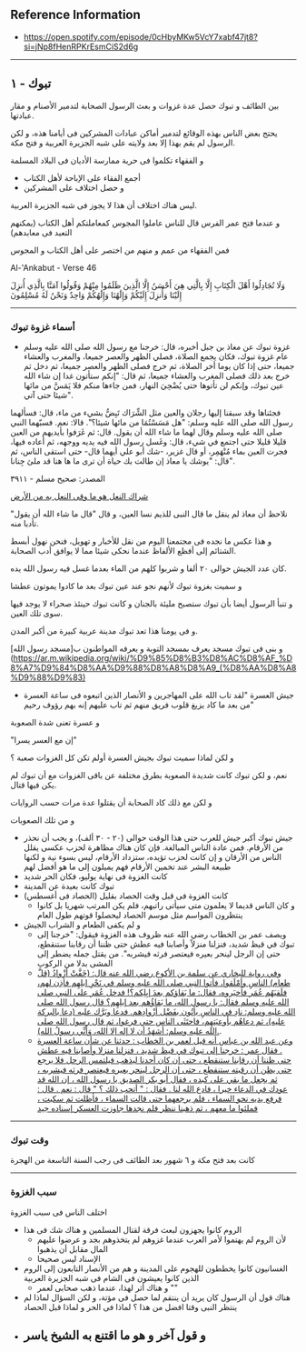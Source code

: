 ## Reference Information
- https://open.spotify.com/episode/0cHbyMKw5VcY7xabf47jt8?si=jNp8fHenRPKrEsmCiS2d6g

---
## تبوك - ١

بين الطائف و تبوك حصل عدة غزوات و بعث الرسول الصحابة لتدمير الأصنام و مقار عبادتها.

يحتج بعض الناس بهذه الوقائع لتدمير أماكن عبادات المشركين فى أيامنا هذه، و لكن الرسول لم يقم بهذا إلا بعد ولايته على شبه الجزيرة العربية و فتح مكة.

و الفقهاء تكلموا فى حرية ممارسة الأديان فى البلاد المسلمة

- أجمع الفقاء على الإباحة لأهل الكتاب
- و حصل اختلاف على المشركين

ليس هناك اختلاف أن هذا لا يجوز فى شبه الجزيرة العربية.

و عندما فتح عمر الفرس قال للناس عاملوا المجوس كمعاملتكم أهل الكتاب (يمكنهم التعبد فى معابدهم)

فمن الفقهاء من عمم و منهم من اختصر على أهل الكتاب و المجوس

Al-'Ankabut - Verse 46

وَلَا تُجَادِلُوا أَهْلَ الْكِتَابِ إِلَّا بِالَّتِي هِيَ أَحْسَنُ إِلَّا الَّذِينَ ظَلَمُوا مِنْهُمْ وَقُولُوا آمَنَّا بِالَّذِي أُنزِلَ إِلَيْنَا وَأُنزِلَ إِلَيْكُمْ وَإِلَٰهُنَا وَإِلَٰهُكُمْ وَاحِدٌ وَنَحْنُ لَهُ مُسْلِمُونَ

---
### أسماء غزوة تبوك

- غزوة تبوك
عن معاذ بن جبل أخبره، قال: خرجنا مع رسول الله صلى الله عليه وسلم عام غزوة تبوك، فكان يجمع الصلاة، فصلي الظهر والعصر جميعا، والمغرب والعشاء جميعا، حتى إذا كان يوما أخر الصلاة، ثم خرج فصلى الظهر والعصر جميعا، ثم دخل ثم خرج بعد ذلك فصلى المغرب والعشاء جميعا، ثم قال: "إنكم ستأتون غدا إن شاء الله عين تبوك، وإنكم لن تأتوها حتى يُضْحِيَ النهار، فمن جاءها منكم فلا يَمَسَّ من مائها شيئا حتى آتي".

فجئناها وقد سبقنا إليها رجلان والعين مثل الشِّرَاك تَبِضُّ بشيء من ماء، قال: فسألهما رسول الله صلى الله عليه وسلم: "هل مَسَسْتُمَا من مائها شيئا؟". قالا: نعم. فسبّهما النبي صلى الله عليه وسلم وقال لهما ما شاء الله أن يقول. قال: ثم غَرَفوا بأيديهم من العين قليلا قليلا حتى اجتمع في شيء، قال: وغَسل رسول الله فيه يديه ووجهه، ثم أعاده فيها، فجرت العين بماء مُنْهَمِر، أو قال غزير، -شك أبو علي أيهما قال- حتى استقى الناس، ثم قال: "يوشك يا معاذ إن طالت بك حياة أن ترى ما ها هنا قد ملئ جِنانا".

المصدر: صحيح مسلم - ٣٩١١
  
[شراك النعل هو ما وقى النعل به من الأرض](https://web.facebook.com/OfficialAzharEg/posts/%D8%A7%D9%84%D8%B4%D8%B1%D8%A7%D9%83-%D8%B3%D9%8A%D8%B1-%D8%A7%D9%84%D9%86%D8%B9%D9%84-%D9%88%D9%87%D9%8A-%D9%85%D8%A7-%D9%88%D9%82%D9%8A%D8%AA-%D8%A8%D9%87-%D8%A7%D9%84%D9%82%D8%AF%D9%85-%D9%85%D9%86-%D8%A7%D9%84%D8%A3%D8%B1%D8%B6/1884053664942051/?_rdc=1&_rdr)

نلاحظ أن معاذ لم ينقل ما قال النبى للذيم نسا العين، و قال "قال ما شاء الله أن يقول" تأدبا منه.

و هذا عكس ما نجده فى مجتمعنا اليوم من نقل للأخبار و تهويل، فنحن نهول أبسط الشتائم إلى أفظع الألفاظ عندما نحكى شيئا مما لا يوافق أدب الصحابة.

كان عدد الجيش حوالى ٢٠ ألفا و شربوا كلهم من الماء بعدما غسل فيه رسول الله يده.

و سميت بغزوة تبوك لأنهم نجو عند عين تبوك بعد ما كادوا يموتون عطشا

و تنبأ الرسول أيضا بأن تبوك ستصبح مليئة بالجنان و كانت تبوك حينئذ صحراء لا يوجد فيها سوى تلك العين.

و فى يومنا هذا تعد تبوك مدينة عربية كبيرة من أكبر المدن.

و بنى فى تبوك مسجد يعرف بمسجد التوبة و يعرفه المواطنون ب[مسجد رسول الله](https://ar.m.wikipedia.org/wiki/%D9%85%D8%B3%D8%AC%D8%AF_%D8%A7%D9%84%D8%AA%D9%88%D8%A8%D8%A9_(%D8%AA%D8%A8%D9%88%D9%83)

- جيش العسرة
"لقد تاب الله على المهاجرين و الأنصار الذين اتبعوه فى ساعة العسرة من بعد ما كاد يزيغ قلوب فريق منهم ثم تاب عليهم إنه بهم رؤوف رحيم"

و عسرة تعنى شدة الصعوبة

"إن مع العسر يسرا"

و لكن لماذا سميت تبوك بجيش العسرة أولم تكن كل الغزوات صعبة ؟

نعم، و لكن تبوك كانت شديدة الصعوبة بطرق مختلفة عن باقى الغزوات مع أن تبوك لم يكن فيها قتال.

و لكن مع ذلك كاد الصحابة أن يقتلوا عدة مرات حسب الروايات

و من تلك الصعوبات
- جيش تبوك أكبر جيش للعرب حتى هذا الوقت حوالى (٢٠ - ٣٠ ألف)، و يجب أن نحذر من الأرقام. فمن عادة الناس المبالغة. فإن كان هناك مظاهرة لحزب عكسى يقلل الناس من الأرقان و إن كانت لحزب تؤيده، ستزداد الأرقام، ليس بسوء نية و لكنها طبيعة البشر عند تخمين الأرقام فهم يميلون إلى ما هو أفضل لهم
- كانت الغزوة فى نهاية يوليو، فكان الحر شديد
- تبوك كانت بعيدة عن المدينة
- كانت الغزوة فى قبل وقت الحصاد بقليل (الحصاد فى أغسطس)
    - و كان الناس قديما لا يعلمون متى سيأتى راتبهم، فلم يكن المرتب شهريا بل كانوا ينتظرون المواسم مثل موسم الحصاد ليحصلوا قوتهم طول العام
- و لم يكفى الطعام و الشراب الجيش
    - ويصف عمر بن الخطاب رضي الله عنه ظروف هذه الغزوة فيقول: "خرجنا إلى تبوك في قيظ شديد، فنزلنا منزلاً وأصابنا فيه عطش حتى ظننا أن رقابنا ستنقطع، حتى إن الرجل لينحر بعيره فيعتصر فرثه فيشربه". من يقتل جمله يضطر إلى المشى بدلا من الركوب 
    - [وفي رواية للبخاري عن سلمة بن الأكوع رضي الله عنه قال: (خَفَّتْ أزْوادُ (قلَّ طعام) الناسِ وأمْلَقوا، فأتوا النبي صلى الله عليه وسلم في نَحْرِ إبلِهِم فأذِن لهم، فلَقيَهُم عُمَر فأخبَروه، فقال: ما بَقاؤكم بعدَ إبِلِكم؟! فدخل عُمَر على النبي صلى الله عليه وسلم فقال: يا رسول الله، ما بَقاؤُهم بعد إبلِهِم؟ قال رسول الله صلى الله عليه وسلم: نادِ في الناسِ يأتُون بفَضْل أزْوادِهم. فدعا وبَرَّك عليه (دعا بالبركة عليه)، ثم دعاهُم بأوعيَتهِم، فاحتَثَى الناس حتي فرغوا، ثم قال رسول الله صلى الله عليه وسلم: أشهَدُ أن لا إله إلا الله، وَأَنِّي رسولُ الله).](https://www.islamweb.net/ar/article/219655/%D9%85%D8%B9%D8%AC%D8%B2%D8%A9-%D8%AA%D9%83%D8%AB%D9%8A%D8%B1-%D8%A7%D9%84%D8%B7%D8%B9%D8%A7%D9%85-%D9%81%D9%8A-%D8%BA%D8%B2%D9%88%D8%A9-%D8%AA%D8%A8%D9%88%D9%83#:~:text=%D9%88%D9%8A%D8%B5%D9%81%20%D8%B9%D9%85%D8%B1%20%D8%A8%D9%86%20%D8%A7%D9%84%D8%AE%D8%B7%D8%A7%D8%A8%20%D8%B1%D8%B6%D9%8A,%D9%84%D9%8A%D9%86%D8%AD%D8%B1%20%D8%A8%D8%B9%D9%8A%D8%B1%D9%87%20%D9%81%D9%8A%D8%B9%D8%AA%D8%B5%D8%B1%20%D9%81%D8%B1%D8%AB%D9%87%20%D9%81%D9%8A%D8%B4%D8%B1%D8%A8%D9%87%22).
    - [وعن عبد الله بن عباس أنه قيل لعمر بن الخطاب : حدثنا عن شأن ساعة العسرة . فقال عمر : خرجنا إلى تبوك في قيظ شديد ، فنزلنا منزلا وأصابنا فيه عطش حتى ظننا أن رقابنا ستنقطع ، حتى إن كان أحدنا ليذهب فيلتمس الرحل فلا يرجع حتى يظن أن رقبته ستنقطع ، حتى إن الرجل لينحر بعيره فيعتصر فرثه فيشربه ، ثم يجعل ما بقي على كبده ، فقال أبو بكر الصديق يا رسول الله ، إن الله قد عودك في الدعاء خيرا ، فادع الله لنا . فقال : " أتحب ذلك ؟ " قال : نعم . قال : فرفع يديه نحو السماء ، فلم يرجعهما حتى قالت السماء ، فأظلت ثم سكبت ، فملئوا ما معهم ، ثم ذهبنا ننظر فلم نجدها جاوزت العسكر إسناده جيد](https://www.islamweb.net/ar/library/content/200/17608/%D9%85%D8%B9%D8%AC%D8%B2%D8%A7%D8%AA-%D8%A7%D9%84%D8%B1%D8%B3%D9%88%D9%84-%D8%A7%D9%84%D9%84%D9%87-%D8%B5%D9%84%D9%89-%D8%A7%D9%84%D9%84%D9%87-%D8%B9%D9%84%D9%8A%D9%87-%D9%88%D8%B3%D9%84%D9%85-%D9%88%D9%85%D8%A7-%D9%88%D9%82%D8%B9-%D9%85%D9%86-%D8%A7%D9%84%D8%A2%D9%8A%D8%A7%D8%AA-%D9%81%D9%8A-%D9%87%D8%B0%D9%87-%D8%A7%D9%84%D8%BA%D8%B2%D9%88%D8%A9)
---
### وقت تبوك

كانت بعد فتح مكة و ٦ شهور بعد الطائف فى رجب السنة التاسعة من الهجرة

---
### سبب الغزوة

اختلف الناس فى سبب الغزوة

- الروم كانوا يجهزون لبعث فرقة لقتال المسلمين و هناك شك فى هذا
    - لأن الروم لم يهتموا لأمر العرب عندما غزوهم لم يتخذوهم بجد و عرضوا عليهم المال مقابل أن يذهبوا
    - الإسناد ليس صحيحا
- الغسانيون كانوا يخططون للهجوم على المدينة و هم من الأنصار التابعون إلى الروم الذين كانوا يعيشون فى الشام فى شبه الجزيرة العربية
    - و هناك أثر لهذا، عندما ذهب صحابى لعمر ""
- هناك قول أن الرسول كان يريد أن ينتقم لما حصل فى مؤتة، و لكن السؤال لماذا لم ينتظر النبى وقتا افضل من هذا ؟ لماذا فى الحر و لماذا قبل الحصاد
- و قول آخر و هو ما اقتنع به الشيخ ياسر
    - 
